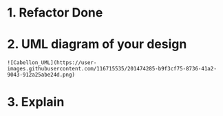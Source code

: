 # 1. Refactor Done

# 2. UML diagram of your design
    ![Cabellon_UML](https://user-images.githubusercontent.com/116715535/201474285-b9f3cf75-8736-41a2-9043-912a25abe24d.png)

# 3. Explain
